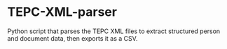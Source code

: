# TEPC-XML-parser
Python script that parses the TEPC XML files to extract structured person and document data, then exports it as a CSV.
